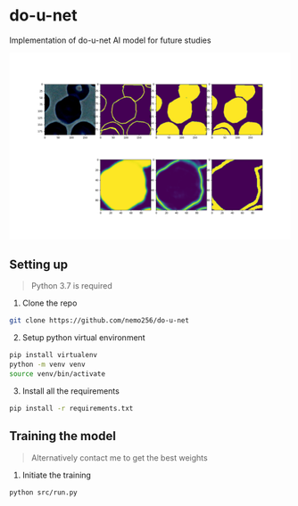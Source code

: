 # do-u-net
Implementation of do-u-net AI model for future studies

![sample](sample.png)

## Setting up

> Python 3.7 is required
1. Clone the repo
```bash
git clone https://github.com/nemo256/do-u-net
```
2. Setup python virtual environment
```bash
pip install virtualenv
python -m venv venv
source venv/bin/activate
```
3. Install all the requirements
```bash
pip install -r requirements.txt
```

## Training the model

> Alternatively contact me to get the best weights
1. Initiate the training
```bash
python src/run.py
```
